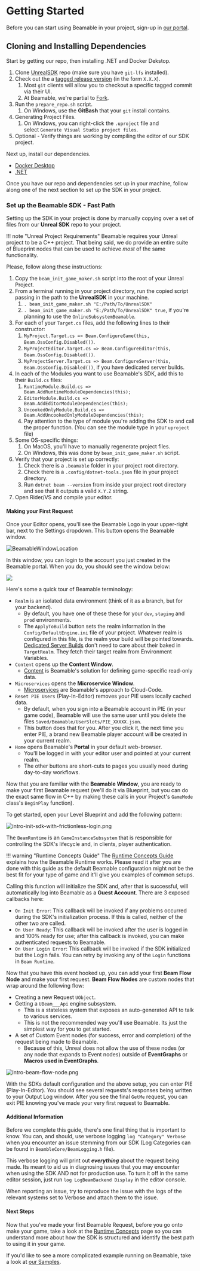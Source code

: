 <style>
img[src*='#center'] { 
    display: block;
    margin: auto;
}
</style>

# Getting Started
Before you can start using Beamable in your project, sign-up in [our portal](https://portal.beamable.com/login/). 
## Cloning and Installing Dependencies
Start by getting our repo, then installing .NET and Docker Dekstop.

 1. Clone [UnrealSDK](https://github.com/beamable/UnrealSDK) repo (make sure you have `git-lfs` installed).
 2. Check out the a [tagged release version](https://github.com/beamable/UnrealSDK/releases) (in the form `X.X.X`).
	 1. Most `git` clients will allow you to checkout a specific tagged commit via their UI.
	 2. At Beamable, we're partial to [Fork](https://git-fork.com/).
 3. Run the `prepare_repo.sh` script.
	 1. On Windows, use the **GitBash** that your `git` install contains.
 4. Generating Project Files.
	 1. On Windows, you can right-click the `.uproject` file and select `Generate Visual Studio project files`.
 5. Optional - Verify things are working by compiling the editor of our SDK project.

Next up, install our dependencies.

 - [Docker Desktop](https://www.docker.com/products/docker-desktop/)
 - [.NET](https://dotnet.microsoft.com/en-us/download/dotnet/8.0)

Once you have our repo and dependencies set up in your machine, follow along one of the next section to set up the SDK in your project.
### Set up the Beamable SDK - Fast Path
Setting up the SDK in your project is done by manually copying over a set of files from our **Unreal SDK** repo to your project. 

!!! note "Unreal Project Requirements"
	Beamable requires your Unreal project to be a C++ project. That being said, we do provide an entire suite of Blueprint nodes that can be used to achieve *most* of the same functionality.

Please, follow along these instructions:

1. Copy the `beam_init_game_maker.sh` script into the root of your Unreal Project.
2. From a terminal running in your project directory, run the copied script passing in the path to the **UnrealSDK** in your machine.
	1. `. beam_init_game_maker.sh "E:/Path/To/UnrealSDK"`
	2. `. beam_init_game_maker.sh "E:/Path/To/UnrealSDK" true`, if you're planning to use the `OnlineSubsystemBeamable`.
3. For each of your `Target.cs` files, add the following lines to their constructor:
	1. `MyProject.Target.cs => Beam.ConfigureGame(this, Beam.OssConfig.Disabled())`.
	2. `MyProjectEditor.Target.cs => Beam.ConfigureEditor(this, Beam.OssConfig.Disabled())`.
	3. `MyProjectServer.Target.cs => Beam.ConfigureServer(this, Beam.OssConfig.Disabled())`, if you have dedicated server builds.
4. In each of the Modules you want to use Beamable's SDK, add this to their `Build.cs` files:
	1. `RuntimeModule.Build.cs => Beam.AddRuntimeModuleDependencies(this);`
	2. `EditorModule.Build.cs => Beam.AddEditorModuleDependencies(this);`
	3. `UncookedOnlyModule.Build.cs => Beam.AddUncookedOnlyModuleDependencies(this);`
	4. Pay attention to the type of module you're adding the SDK to and call the proper function. (You can see the module type in your `uproject` file)
5. Some OS-specific things:
	1. On MacOS, you'll have to manually regenerate project files. 
	2. On Windows, this was done by `beam_init_game_maker.sh` script.
6. Verify that your project is set up correctly:
	1. Check there is a `.beamable` folder in your project root directory.
	2. Check there is a `.config/dotnet-tools.json` file in your project directory.
	3. Run `dotnet beam --version` from inside your project root directory and see that it outputs a valid `X.Y.Z` string.
7. Open Rider/VS and compile your editor.
#### Making your First Request
Once your Editor opens, you'll see the Beamable Logo in your upper-right bar, next to the Settings dropdown. This button opens the Beamable window.

![BeamableWindowLocation](./images/intro-beamable-window-location.png#center)

In this window, you can login to the account you just created in the Beamable portal. When you do, you should see the window below:

![](./images/intro-beamable-window-opened.png#center)

Here's some a quick tour of Beamable terminology:

- `Realm` is an isolated data environment (think of it as a branch, but for your backend). 
	- By default, you have one of these these for your `dev`, `staging` and `prod` environments.
	- The `ApplyToBuild` button sets the realm information in the `Config/DefaultEngine.ini` file of your project. Whatever realm is configured in this file, is the realm your build will be pointed towards. [Dedicated Server Builds](../concepts/dedicated-servers.md) don't need to care about their baked in `TargetRealm`. They fetch their target realm from Environment Variables.
- `Content` opens up the **Content Window**. 
	- [Content](../features/content.md) is Beamable's solution for defining game-specific read-only data.
- `Microservices` opens the **Microservice Window**. 
	- [Microservices](../concepts/microservices.md) are Beamable's approach to Cloud-Code.
- `Reset PIE Users` (Play-In-Editor) removes your PIE users locally cached data. 
	- By default, when you sign into a Beamable account in PIE (in your game code), Beamable will use the same user until you delete the files `Saved/Beamable/UserSlots/PIE_XXXXX.json`. 
	- This button does that for you. After you click it, the next time you enter PIE, a brand new Beamable player account will be created in your current realm.
- `Home` opens Beamable's **Portal** in your default web-browser.
	- You'll be logged in with your editor user and pointed at your current realm.
	- The other buttons are short-cuts to pages you usually need during day-to-day workflows.

Now that you are familiar with the **Beamable Window**, you are ready to make your first Beamable request (we'll do it via Blueprint, but you can do the exact same flow in C++ by making these calls in your Project's `GameMode` class's `BeginPlay` function).

To get started, open your Level Blueprint and add the following pattern:

![intro-init-sdk-with-frictionless-login.png](./images/intro-init-sdk-with-frictionless-login.png#center)

The `BeamRuntime` is an `GameInstanceSubsystem` that is responsible for controlling the SDK's lifecycle and, in clients, player authentication. 

!!! warning "Runtime Concepts Guide"
	The [Runtime Concepts Guide](../concepts/runtime-concepts.md) explains how the Beamable Runtime works. Please read it after you are done with this guide as the default Beamable configuration might not be the best fit for your type of game and it'll give you examples of common setups.

Calling this function will initialize the SDK and, after that is successful, will automatically log into Beamable as a **Guest Account**. There are 3 exposed callbacks here:

- `On Init Error`: This callback will be invoked if any problems occurred during the SDK's initialization process. If this is called, neither of the other two are called.
- `On User Ready`: This callback will be invoked after the user is logged in and 100% ready for use; after this callback is invoked, you can make authenticated requests to Beamable.
- `On User Login Error`: This callback will be invoked if the SDK initialized but the Login fails. You can retry by invoking any of the `Login` functions in `Beam Runtime`.

Now that you have this event hooked up, you can add your first **Beam Flow Node** and make your first request. **Beam Flow Nodes** are custom nodes that wrap around the following flow:

- Creating a new Request `UObject`.
- Getting a `UBeam___Api` engine subsystem. 
	- This is a stateless system that exposes an auto-generated API to talk to various services.
	- This is not the recommended way you'll use Beamable. Its just the simplest way for you to get started.
- A set of Custom Event nodes (for success, error and completion) of the request being made to Beamable.
	- Because of this, Unreal does not allow the use of these nodes (or any node that expands to Event nodes) outside of **EventGraphs** or **Macros used in EventGraphs**.

![intro-beam-flow-node.png](./images/intro-beam-flow-node.png#center)

With the SDKs default configuration and the above setup, you can enter PIE (Play-In-Editor). You should see several requests's responses being written to your Output Log window. After you see the final `GetMe` request, you can exit PIE knowing you've made your very first request to Beamable.

#### Additional Information
Before we complete this guide, there's one final thing that is important to know. You can, and should, use verbose logging `log "Category" Verbose` when you encounter an issue stemming from our SDK (Log Categories can be found in `BeambleCore/BeamLogging.h` file). 

This verbose logging will print out ***everything*** about the request being made. Its meant to aid us in diagnosing issues that you may encounter when using the SDK AND not for production use. To turn it off in the same editor session, just run `log LogBeamBackend Display` in the editor console.

When reporting an issue, try to reproduce the issue with the logs of the relevant systems set to Verbose and attach them to the issue.
#### Next Steps
Now that you've made your first Beamable Request, before you go onto make your game, take a look at the [Runtime Concepts](../concepts/runtime-concepts.md) page so you can understand more about how the SDK is structured and identify the best path to using it in your game.

If you'd like to see a more complicated example running on Beamable, take a look at [our Samples](../samples/intro.md).
